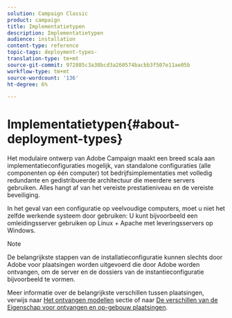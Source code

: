 ```yaml
---
solution: Campaign Classic
product: campaign
title: Implementatietypen
description: Implementatietypen
audience: installation
content-type: reference
topic-tags: deployment-types-
translation-type: tm+mt
source-git-commit: 972885c3a38bcd3a260574bacbb3f507e11ae05b
workflow-type: tm+mt
source-wordcount: '136'
ht-degree: 6%

---
```



# Implementatietypen{#about-deployment-types}

Het modulaire ontwerp van Adobe Campaign maakt een breed scala aan implementatieconfiguraties mogelijk, van standalone configuraties (alle componenten op één computer) tot bedrijfsimplementaties met volledig redundante en gedistribueerde architectuur die meerdere servers gebruiken. Alles hangt af van het vereiste prestatieniveau en de vereiste beveiliging.

In het geval van een configuratie op veelvoudige computers, moet u niet het zelfde werkende systeem door gebruiken: U kunt bijvoorbeeld een omleidingsserver gebruiken op Linux + Apache met leveringsservers op Windows.

>[!NOTE]
>
>De belangrijkste stappen van de installatieconfiguratie kunnen slechts door Adobe voor plaatsingen worden uitgevoerd die door Adobe worden ontvangen, om de server en de dossiers van de instantieconfiguratie bijvoorbeeld te vormen.
>
>Meer informatie over de belangrijkste verschillen tussen plaatsingen, verwijs naar [Het ontvangen modellen](../../installation/using/hosting-models.md) sectie of naar [De verschillen van de Eigenschap voor ontvangen en op-gebouw plaatsingen](../../installation/using/capability-matrix.md).

